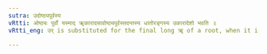 ```yaml
---
sutra: उदोष्ठ्यपूर्वस्य
vRtti: ओष्ठ्यः पूर्वो यस्माद् ॠकारादसावोष्ठ्यपूर्वस्तदन्तस्य धातोरङ्गस्य उकारादेशो भवति ॥
vRtti_eng: उर् is substituted for the final long ॠ of a root, when it is preceded by a labial consonant belonging to the root.

---
```

